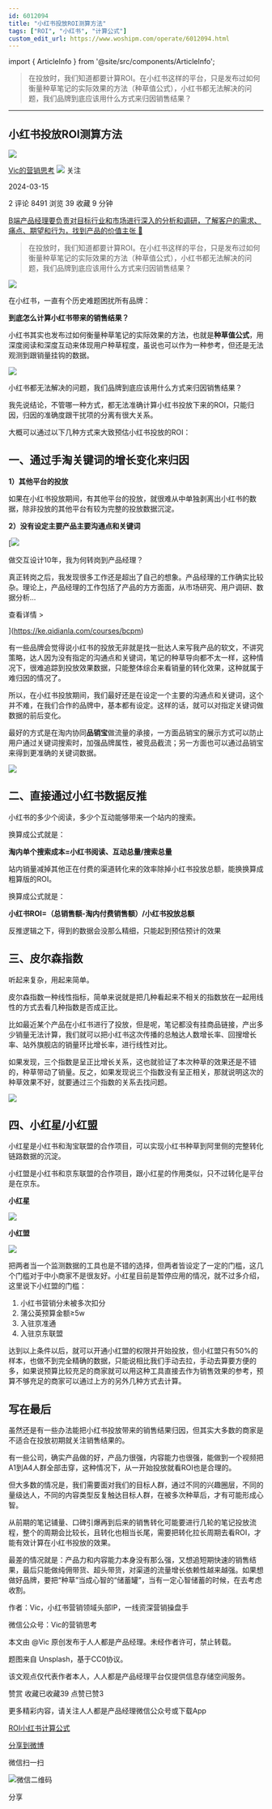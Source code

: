 ```yaml
---
id: 6012094
title: "小红书投放ROI测算方法"
tags: ["ROI", "小红书", "计算公式"]
custom_edit_url: https://www.woshipm.com/operate/6012094.html
---
```

import { ArticleInfo } from '@site/src/components/ArticleInfo';

<ArticleInfo
    author="Vic的营销思考"
    authorLink="https://www.woshipm.com/u/1571258"
    published="2024-03-15"
    views={8491}
    comments={2}
    collects={39}
/>

> 在投放时，我们知道都要计算ROI。在小红书这样的平台，只是发布过如何衡量种草笔记的实际效果的方法（种草值公式），小红书都无法解决的问题，我们品牌到底应该用什么方式来归因销售结果？

---

## 小红书投放ROI测算方法

[![](https://static.woshipm.com/view/woshipm_api_def_20240307101527_4536.jpg?imageView2/1/w/72/h/72/q/100)](https://www.woshipm.com/u/1571258)

[Vic的营销思考](https://www.woshipm.com/u/1571258) ![](https://static.woshipm.com/tag/1101_1@2x.png) 关注

2024-03-15

2 评论 8491 浏览 39 收藏 9 分钟

[B端产品经理要负责对目标行业和市场进行深入的分析和调研，了解客户的需求、痛点、期望和行为，找到产品的价值主张 🔗](https://ke.qidianla.com/courses/bcpm)

> 在投放时，我们知道都要计算ROI。在小红书这样的平台，只是发布过如何衡量种草笔记的实际效果的方法（种草值公式），小红书都无法解决的问题，我们品牌到底应该用什么方式来归因销售结果？

![](https://image.woshipm.com/2023/04/14/76d86fe2-da9e-11ed-9b82-00163e0b5ff3.png)

在小红书，一直有个历史难题困扰所有品牌：

**到底怎么计算小红书带来的销售结果？**

小红书其实也发布过如何衡量种草笔记的实际效果的方法，也就是**种草值公式**，用深度阅读和深度互动来体现用户种草程度，虽说也可以作为一种参考，但还是无法观测到跟销量挂钩的数据。

![](https://image.woshipm.com/wp-files/2024/03/sdC8usVUPGIgxd08R1Im.png)

小红书都无法解决的问题，我们品牌到底应该用什么方式来归因销售结果？

我先说结论，不管哪一种方式，都无法准确计算小红书投放下来的ROI，只能归因，归因的准确度跟干扰项的分离有很大关系。

大概可以通过以下几种方式来大致预估小红书投放的ROI：

## 一、通过手淘关键词的增长变化来归因

**1）其他平台的投放**

如果在小红书投放期间，有其他平台的投放，就很难从中单独剥离出小红书的数据，除非投放的其他平台有较为完整的投放数据沉淀。

**2）没有设定主要产品主要沟通点和关键词**

[![](https://image.woshipm.com/2023/08/02/769bf6f4-30e6-11ee-b3cb-00163e0b5ff3.png)

做交互设计10年，我为何转岗到产品经理？

真正转岗之后，我发现很多工作还是超出了自己的想象。产品经理的工作确实比较杂。理论上，产品经理的工作包括了产品的方方面面，从市场研究、用户调研、数据分析...

查看详情 >

](https://ke.qidianla.com/courses/bcpm)

有一些品牌会觉得说小红书的投放无非就是找一批达人来写我产品的软文，不讲究策略，达人因为没有指定的沟通点和关键词，笔记的种草导向都不太一样，这种情况下，很难追踪到投放效果数据，只能整体综合来看销量的转化效果，这种就属于难归因的情况了。

所以，在小红书投放期间，我们最好还是在设定一个主要的沟通点和关键词，这个并不难，在我们合作的品牌中，基本都有设定。这样的话，就可以对指定关键词做数据的前后变化。

最好的方式是在淘内协同**品销宝**做流量的承接，一方面品销宝的展示方式可以防止用户通过关键词搜索时，加强品牌属性，被竞品截流；另一方面也可以通过品销宝来得到更准确的关键词数据。

![](https://image.woshipm.com/wp-files/2024/03/0c6U8IKYHc3WVaOie4A3.jpeg)

## 二、直接通过小红书数据反推

小红书的多少个阅读，多少个互动能够带来一个站内的搜索。

换算成公式就是：

**淘内单个搜索成本=小红书阅读、互动总量/搜索总量**

站内销量减掉其他正在付费的渠道转化来的效率除掉小红书投放总额，能换换算成粗算版的ROI。

换算成公式就是：

**小红书ROI=（总销售额-淘内付费销售额）/小红书投放总额**

反推逻辑之下，得到的数据会没那么精细，只能起到预估预计的效果

## 三、皮尔森指数

听起来复杂，用起来简单。

皮尔森指数一种线性指标，简单来说就是把几种看起来不相关的指数放在一起用线性的方式去看几种指数是否成正比。

比如最近某个产品在小红书进行了投放，但是呢，笔记都没有挂商品链接，产出多少销量无法计算，我们就可以把小红书这次传播的总触达人数增长率、回搜增长率、站外旗舰店的销量环比增长率，进行线性对比。

如果发现，三个指数是呈正比增长关系，这也就验证了本次种草的效果还是不错的，种草带动了销量。反之，如果发现说三个指数没有呈正相关，那就说明这次的种草效果不好，就要通过三个指数的关系去找问题。

![](https://image.woshipm.com/wp-files/2024/03/hgLxpNg3IuI1bWPsN2EE.png)

## 四、小红星/小红盟

小红星是小红书和淘宝联盟的合作项目，可以实现小红书种草到阿里侧的完整转化链路数据的沉淀。

小红盟是小红书和京东联盟的合作项目，跟小红星的作用类似，只不过转化是平台是在京东。

**小红星**

![](https://image.woshipm.com/wp-files/2024/03/UJxhFiiILA8m9w5W5EGP.png)

**小红盟**

![](https://image.woshipm.com/wp-files/2024/03/i92VPBtawskax0pp01Pj.png)

把两者当一个监测数据的工具也是不错的选择，但两者皆设定了一定的门槛，这几个门槛对于中小商家不是很友好。小红星目前是暂停应用的情况，就不过多介绍，这里说下小红盟的门槛：

1.  小红书营销分未被多次扣分
2.  蒲公英预算金额≥5w
3.  入驻京准通
4.  入驻京东联盟

达到以上条件以后，就可以开通小红盟的权限并开始投放，但小红盟只有50%的样本，也做不到完全精确的数据，只能说相比我们手动去拉，手动去算要方便的多，如果说预算比较充足的商家就可以用这种工具直接去作为销售效果的参考，预算不够充足的商家可以通过上方的另外几种方式去计算。

## 写在最后

虽然还是有一些办法能把小红书投放带来的销售结果归因，但其实大多数的商家是不适合在投放初期就关注销售结果的。

有一些公司，确实产品做的好，产品力很强，内容能力也很强，能做到一个视频把A1到A4人群全部击穿，这种情况下，从一开始投放就看ROI也是合理的。

但大多数的情况是，我们需要面对我们的目标人群，通过不同的兴趣圈层，不同的量级达人，不同的内容类型反复触达目标人群，在被多次种草后，才有可能形成心智。

从前期的笔记铺量、口碑引爆再到后来的销售转化可能要进行几轮的笔记投放流程，整个的周期会比较长，且转化也相当长尾，需要把转化拉长周期去看ROI，才能有效计算在小红书投放的效果。

最差的情况就是：产品力和内容能力本身没有那么强，又想追短期快速的销售结果，最后只能做纯佣带货、超头带货，对渠道的流量增长依赖性越来越强。如果想做好品牌，要把“种草”当成心智的“储蓄罐”，当有一定心智储蓄的时候，在去考虑收割。

作者：Vic，小红书营销领域头部IP，一线资深营销操盘手

微信公众号：Vic的营销思考

本文由 @Vic 原创发布于人人都是产品经理。未经作者许可，禁止转载。

题图来自 Unsplash，基于CC0协议。

该文观点仅代表作者本人，人人都是产品经理平台仅提供信息存储空间服务。

赞赏 收藏已收藏39 点赞已赞3

更多精彩内容，请关注人人都是产品经理微信公众号或下载App

[ROI](https://www.woshipm.com/tag/roi)[小红书](https://www.woshipm.com/tag/%e5%b0%8f%e7%ba%a2%e4%b9%a6)[计算公式](https://www.woshipm.com/tag/%e8%ae%a1%e7%ae%97%e5%85%ac%e5%bc%8f)

[分享到微博](https://service.weibo.com/share/share.php?appkey=2775287854&title=小红书投放ROI测算方法&url=https://www.woshipm.com/operate/6012094.html&pic=https://image.woshipm.com/2023/04/14/76d86fe2-da9e-11ed-9b82-00163e0b5ff3.png)

微信扫一扫

![微信二维码](https://api.pwmqr.com/qrcode/create/?url=https://www.woshipm.com/operate/6012094.html)

分享